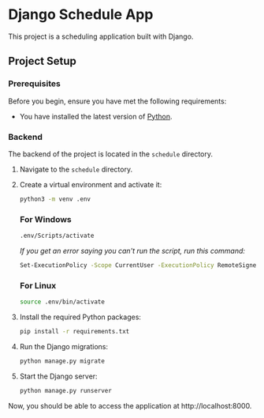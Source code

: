 # Django Schedule App

This project is a scheduling application built with Django.

## Project Setup

### Prerequisites

Before you begin, ensure you have met the following requirements:

- You have installed the latest version of [Python](https://www.python.org/downloads/).

### Backend

The backend of the project is located in the `schedule` directory.

1. Navigate to the `schedule` directory.

2. Create a virtual environment and activate it:

    ```bash
    python3 -m venv .env
    ```

    ### For Windows
    ```bash
    .env/Scripts/activate
    ```

    *If you get an error saying you can't run the script, run this command:*
    ```bash
    Set-ExecutionPolicy -Scope CurrentUser -ExecutionPolicy RemoteSigned
    ```

    ### For Linux
    ```bash
    source .env/bin/activate  
    ```

3. Install the required Python packages:

    ```bash
    pip install -r requirements.txt
    ```

4. Run the Django migrations:

    ```bash
    python manage.py migrate
    ```

5. Start the Django server:

    ```bash
    python manage.py runserver
    ```

Now, you should be able to access the application at http://localhost:8000.